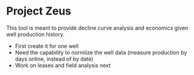 # Project Zeus

This tool is meant to provide decline curve analysis and economics given well production history.

* First create it for one well
* Need the capability to normlize the well data (measure production by days online, instead of by date)
* Work on leases and field analysis next